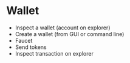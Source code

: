 # Wallet

- Inspect a wallet (account on explorer)
- Create a wallet (from GUI or command line)
- Faucet
- Send tokens
- Inspect transaction on explorer

